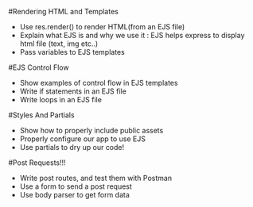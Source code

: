 #Rendering HTML and Templates

* Use res.render() to render HTML(from an EJS file)
* Explain what EJS is and why we use it
    : EJS helps express to display html file (text, img etc..)
* Pass variables to EJS templates


#EJS Control Flow

* Show examples of control flow in EJS templates
* Write if statements in an EJS file
* Write loops in an EJS file

#Styles And Partials

* Show how to properly include public assets
* Properly configure our app to use EJS
* Use partials to dry up our code!



#Post Requests!!!

* Write post routes, and test them with Postman
* Use a form to send a post request
* Use body parser to get form data
